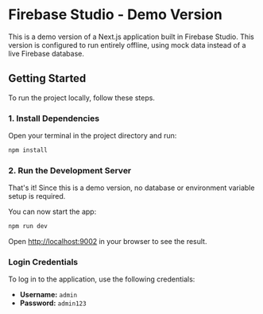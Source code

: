 # Firebase Studio - Demo Version

This is a demo version of a Next.js application built in Firebase Studio. This version is configured to run entirely offline, using mock data instead of a live Firebase database.

## Getting Started

To run the project locally, follow these steps.

### 1. Install Dependencies

Open your terminal in the project directory and run:

```bash
npm install
```

### 2. Run the Development Server

That's it! Since this is a demo version, no database or environment variable setup is required.

You can now start the app:

```bash
npm run dev
```

Open [http://localhost:9002](http://localhost:9002) in your browser to see the result.

### Login Credentials

To log in to the application, use the following credentials:

- **Username:** `admin`
- **Password:** `admin123`
